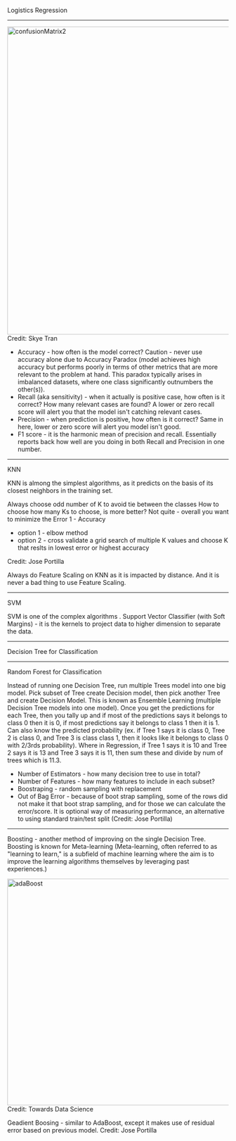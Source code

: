 Logistics Regression


---------

<img width="700" alt="confusionMatrix2" src="https://github.com/user-attachments/assets/8def116a-b650-401e-9fef-5f419ff01fc4">
Credit: Skye Tran

- Accuracy - how often is the model correct? Caution - never use accuracy alone due to Accuracy Paradox (model achieves high accuracy but performs poorly in terms of other metrics that are more relevant to the problem at hand. This paradox typically arises in imbalanced datasets, where one class significantly outnumbers the other(s)). 
- Recall (aka sensitivity) - when it actually is positive case, how often is it correct? How many relevant cases are found? A lower or zero recall score will alert you that the model isn't catching relevant cases. 
- Precision - when prediction is positive, how often is it correct? Same in here, lower or zero score will alert you model isn't good. 
- F1 score - it is the harmonic mean of precision and recall. Essentially reports back how well are you doing in both Recall and Precision in one number.

---------

KNN



KNN is almong the simplest algorithms, as it predicts on the basis of its closest neighbors in the training set. 

Always choose odd number of K to avoid tie between the classes
How to choose how many Ks to choose, is more better? Not quite - overall you want to minimize the Error 1 - Accuracy
- option 1 - elbow method
- option 2 - cross validate a grid search of multiple K values and choose K that reslts in lowest error or highest accuracy

Credit: Jose Portilla

Always do Feature Scaling on KNN as it is impacted by distance. And it is never a bad thing to use Feature Scaling.


---------

SVM


SVM is one of the complex algorithms .
Support Vector Classifier (with Soft Margins) - it is the kernels to project data to higher dimension to separate the data. 


---------

Decision Tree for Classification

---------
Random Forest for Classification

Instead of running one Decision Tree, run multiple Trees model into one big model. Pick subset of Tree create Decision model, then pick another Tree and create Decision Model. This is known as Ensemble Learning (multiple Decision Tree models into one model). Once you get the predictions for each Tree, then you tally up and if most of the predictions says it belongs to class 0 then it is 0, if most predictions say it belongs to class 1 then it is 1. Can also know the predicted probability (ex. if Tree 1 says it is class 0, Tree 2 is class 0, and Tree 3 is class class 1, then it looks like it belongs to class 0 with 2/3rds probability). Where in Regression, if Tree 1 says it is 10 and Tree 2 says it is 13 and Tree 3 says it is 11, then sum these and divide by num of trees which is 11.3. 

- Number of Estimators - how many decision tree to use in total?
- Number of Features - how many features to include in each subset?
- Boostraping - random sampling with replacement
- Out of Bag Error - because of boot strap sampling, some of the rows did not make it that boot strap sampling, and for those we can calculate the error/score. It is optional way of measuring performance, an alternative to using standard train/test split (Credit: Jose Portilla)

---------
Boosting - another method of improving on the single Decision Tree. Boosting is known for Meta-learning (Meta-learning, often referred to as "learning to learn," is a subfield of machine learning where the aim is to improve the learning algorithms themselves by leveraging past experiences.)

<img width="515" alt="adaBoost" src="https://github.com/user-attachments/assets/ba242e36-857a-4152-9126-d11012599455">
Credit: Towards Data Science

Geadient Boosing - similar to AdaBoost, except it makes use of residual error based on previous model. Credit: Jose Portilla



